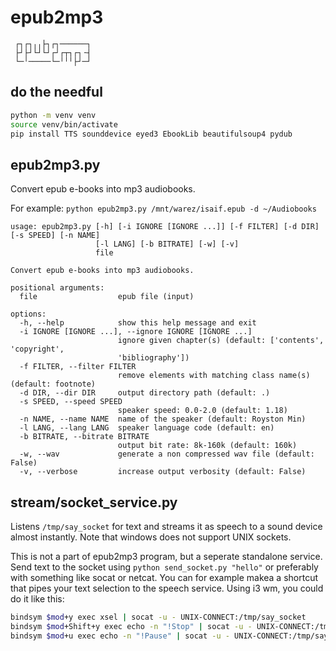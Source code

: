 # epub2mp3
```
 ┌┐┌┐╷╷├┐┌┐──────┐
 ├┘├┘└┘└┘┌┘┌┬┐┌┐╶┤
 └─╵─────└─╵╵╵├┘─┘
```

## do the needful
```bash
python -m venv venv
source venv/bin/activate
pip install TTS sounddevice eyed3 EbookLib beautifulsoup4 pydub
```

## epub2mp3.py
Convert epub e-books into mp3 audiobooks.

For example: ```python epub2mp3.py /mnt/warez/isaif.epub -d ~/Audiobooks```
```
usage: epub2mp3.py [-h] [-i IGNORE [IGNORE ...]] [-f FILTER] [-d DIR] [-s SPEED] [-n NAME]
                   [-l LANG] [-b BITRATE] [-w] [-v]
                   file

Convert epub e-books into mp3 audiobooks.

positional arguments:
  file                  epub file (input)

options:
  -h, --help            show this help message and exit
  -i IGNORE [IGNORE ...], --ignore IGNORE [IGNORE ...]
                        ignore given chapter(s) (default: ['contents', 'copyright',
                        'bibliography'])
  -f FILTER, --filter FILTER
                        remove elements with matching class name(s) (default: footnote)
  -d DIR, --dir DIR     output directory path (default: .)
  -s SPEED, --speed SPEED
                        speaker speed: 0.0-2.0 (default: 1.18)
  -n NAME, --name NAME  name of the speaker (default: Royston Min)
  -l LANG, --lang LANG  speaker language code (default: en)
  -b BITRATE, --bitrate BITRATE
                        output bit rate: 8k-160k (default: 160k)
  -w, --wav             generate a non compressed wav file (default: False)
  -v, --verbose         increase output verbosity (default: False)
```

## stream/socket_service.py
Listens ```/tmp/say_socket``` for text and streams it as speech to a sound device almost instantly. Note that windows does not support UNIX sockets.

This is not a part of epub2mp3 program, but a seperate standalone service. Send text to the socket using ```python send_socket.py "hello"``` or preferably with something like socat or netcat. You can for example makea a shortcut that pipes your text selection to the speech service. Using i3 wm, you could do it like this:
```bash
bindsym $mod+y exec xsel | socat -u - UNIX-CONNECT:/tmp/say_socket
bindsym $mod+Shift+y exec echo -n "!Stop" | socat -u - UNIX-CONNECT:/tmp/say_socket
bindsym $mod+u exec echo -n "!Pause" | socat -u - UNIX-CONNECT:/tmp/say_socket
```
